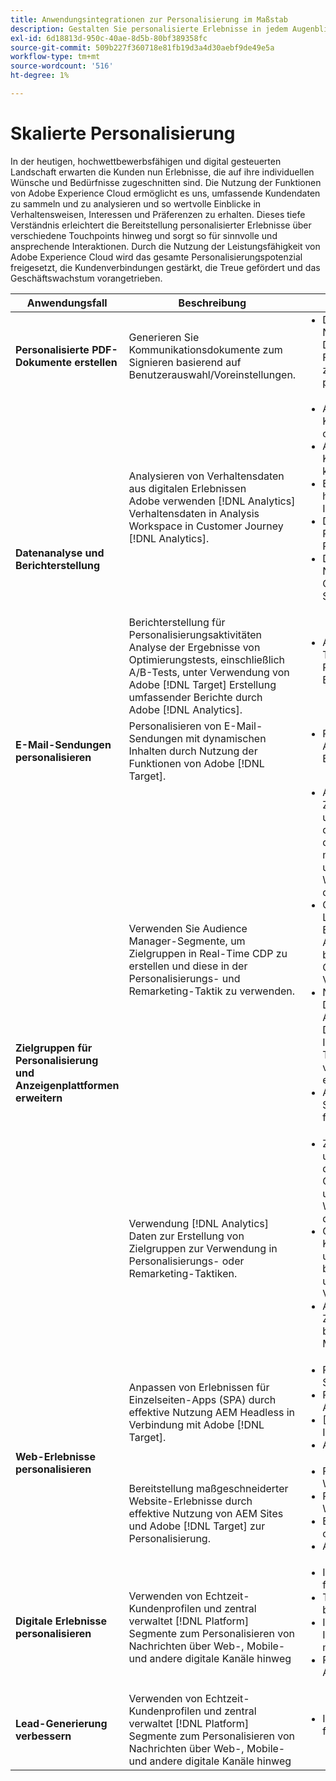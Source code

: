 ```yaml
---
title: Anwendungsintegrationen zur Personalisierung im Maßstab
description: Gestalten Sie personalisierte Erlebnisse in jedem Augenblick.
exl-id: 6d18813d-950c-40ae-8d5b-80bf389358fc
source-git-commit: 509b227f360718e81fb19d3a4d30aebf9de49e5a
workflow-type: tm+mt
source-wordcount: '516'
ht-degree: 1%

---
```


# Skalierte Personalisierung

In der heutigen, hochwettbewerbsfähigen und digital gesteuerten Landschaft erwarten die Kunden nun Erlebnisse, die auf ihre individuellen Wünsche und Bedürfnisse zugeschnitten sind. Die Nutzung der Funktionen von Adobe Experience Cloud ermöglicht es uns, umfassende Kundendaten zu sammeln und zu analysieren und so wertvolle Einblicke in Verhaltensweisen, Interessen und Präferenzen zu erhalten. Dieses tiefe Verständnis erleichtert die Bereitstellung personalisierter Erlebnisse über verschiedene Touchpoints hinweg und sorgt so für sinnvolle und ansprechende Interaktionen. Durch die Nutzung der Leistungsfähigkeit von Adobe Experience Cloud wird das gesamte Personalisierungspotenzial freigesetzt, die Kundenverbindungen gestärkt, die Treue gefördert und das Geschäftswachstum vorangetrieben.

<table>
 <thead>
    <tr>
      <th>Anwendungsfall</th>
      <th>Beschreibung</th>
      <th>Beispiele</th>
      <th>Anwendungen</th>
    </tr>
  </thead>
  <tbody>
    <tr>
      <td><strong>Personalisierte PDF-Dokumente erstellen</strong></td>
      <td>
        Generieren Sie Kommunikationsdokumente zum Signieren basierend auf Benutzerauswahl/Voreinstellungen.
      </td>
      <td>
        <ul style="margin-top: 0;">
          <li>
            Dynamisch generierte NDA auf Grundlage der Daten aus einer AEM Forms-Übermittlung zum Signieren präsentieren
          </li>
        </ul>
      </td>
      <td>
        <a
          href="../integrations-between-applications/experience-manager/experience-manager-acrobat-sign.md"
          target="_blank"
          rel="noopener noreferrer"
          >AEM Forms und Sign</a
        >
      </td>
    </tr>
    <tr>
      <td rowspan="2"><strong>Datenanalyse und Berichterstellung</strong></td>
      <td>
        Analysieren von Verhaltensdaten aus digitalen Erlebnissen <br />Adobe verwenden
        [!DNL Analytics] Verhaltensdaten in Analysis Workspace in Customer Journey
        [!DNL Analytics].
      </td>
      <td>
        <ul style="margin-top: 0;">
          <li>Analyse der Konvertierungspfade oben/unten</li>
          <li>Analyse der Kanalinteraktion und -konversion</li>
          <li>Erläuterung der am häufigsten angezeigten Inhalte</li>
          <li>Die wichtigsten Produktkategorien und Produkte</li>
          <li>
            Durchführen einer Tool-Nutzungsanalyse zur Optimierung von Self-Service-Erlebnissen
          </li>
        </ul>
      </td>
      <td>
        <a
          href="../integrations-between-applications/analytics/analytics-customer-journey-analytics.md"
          target="_blank"
          rel="noopener noreferrer"
          >[!DNL Analytics] und Customer Journey [!DNL Analytics]</a
        >
      </td>
    </tr>
    <tr>
      <td>
        Berichterstellung für Personalisierungsaktivitäten<br />Analyse der Ergebnisse von Optimierungstests, einschließlich A/B-Tests, unter Verwendung von Adobe [!DNL Target] Erstellung umfassender Berichte durch Adobe [!DNL Analytics].
      </td>
      <td>
        <ul style="margin-top: 0;">
          <li>Anzeigen von A/B-Testergebnissen in Rich-Analytics-Berichten</li>
        </ul>
      </td>
      <td>
        <a
          href="../integrations-between-applications/analytics/analytics-target.md"
          target="_blank"
          rel="noopener noreferrer"
          >[!DNL Analytics] und [!DNL Target]</a
        >
      </td>
    </tr>
    <tr>
      <td><strong>E-Mail-Sendungen personalisieren</strong></td>
      <td>
        Personalisieren von E-Mail-Sendungen mit dynamischen Inhalten durch Nutzung der Funktionen von Adobe [!DNL Target].
      </td>
      <td>
        <ul style="margin-top: 0;">
          <li>Personalisierte Angebote zu Kunden-E-Mails hinzufügen</li>
        </ul>
      </td>
      <td>
        <a
          href="../integrations-between-applications/campaign//campaign-target.md"
          target="_blank"
          rel="noopener noreferrer"
          >[!DNL Campaign] und [!DNL Target]</a
        >
      </td>
    </tr>
    <tr>
      <td rowspan="2">
        <strong>Zielgruppen für Personalisierung und Anzeigenplattformen erweitern</strong>
      </td>
      <td>
        Verwenden Sie Audience Manager-Segmente, um Zielgruppen in Real-Time CDP zu erstellen und diese in der Personalisierungs- und Remarketing-Taktik zu verwenden.
      </td>
      <td>
        <ul style="margin-top: 0;">
          <li>
            Anonyme Zielgruppenbestimmung und Personalisierung für digitale Zielgruppen auf der Website, in der mobilen App oder in den unterstützten Werbekanälen durchführen
          </li>
          <li>
            Optimierung von Landingpages und Erlebnissen vor der Authentifizierung basierend auf bekannten Geräte- und Verhaltenseigenschaften
          </li>
          <li>
            Nutzen Sie das Datennetzwerk von Audience Manager mit Drittanbieterdaten, um Ihre Zielgruppen für das Targeting weiter zu verfeinern und zu erweitern.
          </li>
          <li>Audience Manager-Segmente für RTCDP freigeben</li>
        </ul>
      </td>
      <td>
        <a
          href="../integrations-between-applications/aam/aam-rtcdp.md"
          target="_blank"
          rel="noopener noreferrer"
          >Audience Manager- und Echtzeit-Kundendaten [!DNL Platform]</a
        >
      </td>
    </tr>
    <tr>
      <td>
        Verwendung [!DNL Analytics] Daten zur Erstellung von Zielgruppen zur Verwendung in Personalisierungs- oder Remarketing-Taktiken.
      </td>
      <td>
        <ul style="margin-top: 0;">
          <li>
            Zielgruppenbestimmung und Personalisierung digitaler Zielgruppen auf Geräten oder unterstützten Werbekanälen durchführen.
          </li>
          <li>
            Optimieren Sie bekannte Kundeneinstiegsseiten und anonyme Erlebnisse basierend auf Geräte- und Verhaltensattributen.
          </li>
          <li>Aktivieren Sie Zielgruppen für bekannte Kanäle wie E-Mail und SMS.</li>
        </ul>
      </td>
      <td>
        <a
          href="../integrations-between-applications/analytics/analytics-customer-journey-analytics.md"
          target="_blank"
          rel="noopener noreferrer"
          >[!DNL Analytics] und Echtzeit-Kundendaten [!DNL Platform]</a
        >
      </td>
    </tr>
    <tr>
      <td rowspan="2"><strong>Web-Erlebnisse personalisieren</strong></td>
      <td>
        Anpassen von Erlebnissen für Einzelseiten-Apps (SPA) durch effektive Nutzung AEM Headless in Verbindung mit Adobe [!DNL Target].
      </td>
      <td>
        <ul style="margin-top: 0;">
          <li>Personalisierung von SPA und mobilen Apps</li>
          <li>Personalisierte API-Antworten.</li>
          <li>[!DNL Target]n Inhaltsbereitstellung.</li>
          <li>A/B-Testvarianten.</li>
        </ul>
      </td>
      <td>
        <a
          href="../integrations-between-applications/experience-manager/experience-manager-target.md"
          target="_blank"
          rel="noopener noreferrer"
          >AEM Headless und [!DNL Target]</a
        >
      </td>
    </tr>
    <tr>
      <td>
        Bereitstellung maßgeschneiderter Website-Erlebnisse durch effektive Nutzung von AEM Sites und Adobe [!DNL Target] zur Personalisierung.
      </td>
      <td>
        <ul style="margin-top: 0;">
          <li>Personalisierung AEM Website.</li>
          <li>Personalisieren des Website-Inhalts.</li>
          <li>Benutzererlebnisse optimieren.</li>
          <li>A/B-Testvarianten.</li>
        </ul>
      </td>
      <td>
        <a
          href="../integrations-between-applications/experience-manager/experience-manager-target.md"
          target="_blank"
          rel="noopener noreferrer"
          >AEM Sites und [!DNL Target]</a
        >
      </td>
    </tr>
    <tr>
      <td><strong>Digitale Erlebnisse personalisieren</strong></td>
      <td>
        Verwenden von Echtzeit-Kundenprofilen und zentral verwaltet [!DNL Platform] Segmente zum Personalisieren von Nachrichten über Web-, Mobile- und andere digitale Kanäle hinweg
      </td>
      <td>
        <ul style="margin-top: 0;">
          <li>Inhaltspersonalisierung für bekannte Besucher</li>
          <li>Treueanmeldung und -beteiligung erhöhen</li>
          <li>Identifizieren und Interagieren von Kunden mit Abwanderungsrisiko</li>
          <li>Personalisierung von Angeboten in Echtzeit</li>
        </ul>
      </td>
      <td>
        <a
          href="../integrations-between-applications/rtcdp/rtcdp-target.md"
          target="_blank"
          rel="noopener noreferrer"
          >Echtzeit-Kundendaten [!DNL Platform] und [!DNL Target]</a
        >
      </td>
    </tr>
    <tr>
      <td><strong>Lead-Generierung verbessern</strong></td>
      <td>
        Verwenden von Echtzeit-Kundenprofilen und zentral verwaltet [!DNL Platform] Segmente zum Personalisieren von Nachrichten über Web-, Mobile- und andere digitale Kanäle hinweg
      </td>
      <td>
        <ul style="margin-top: 0;">
          <li>Inhaltspersonalisierung für bekannte Besucher</li>
        </ul>
      </td>
      <td>
        <a
          href="../integrations-between-applications/rtcdp/rtcdp-target.md"
          target="_blank"
          rel="noopener noreferrer"
          >Echtzeit-Kundendaten [!DNL Platform] und [!DNL Target]</a
        >
      </td>
    </tr>
  </tbody>
</table>
